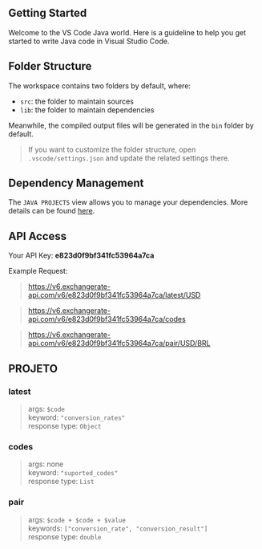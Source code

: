 ## Getting Started

Welcome to the VS Code Java world. Here is a guideline to help you get started to write Java code in Visual Studio Code.

## Folder Structure

The workspace contains two folders by default, where:

- `src`: the folder to maintain sources
- `lib`: the folder to maintain dependencies

Meanwhile, the compiled output files will be generated in the `bin` folder by default.

> If you want to customize the folder structure, open `.vscode/settings.json` and update the related settings there.

## Dependency Management

The `JAVA PROJECTS` view allows you to manage your dependencies. More details can be found [here](https://github.com/microsoft/vscode-java-dependency#manage-dependencies).

## API Access

Your API Key: **e823d0f9bf341fc53964a7ca**

Example Request:

> https://v6.exchangerate-api.com/v6/e823d0f9bf341fc53964a7ca/latest/USD

> https://v6.exchangerate-api.com/v6/e823d0f9bf341fc53964a7ca/codes

> https://v6.exchangerate-api.com/v6/e823d0f9bf341fc53964a7ca/pair/USD/BRL

## PROJETO

### latest

> args: `$code` <br>
> keyword: `"conversion_rates"` <br>
> response type: `Object`

### codes

> args: none <br>
> keyword: `"suported_codes"` <br>
> response type: `List`

### pair
> args: `$code + $code + $value` <br>
> keywords: `["conversion_rate", "conversion_result"]` <br>
> response type: `double`